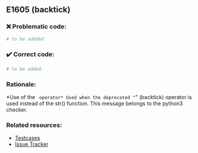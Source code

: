 ## E1605 (backtick)

### :x: Problematic code:

```python
# to be addded
```

### :heavy_check_mark: Correct code:

```python
# to be added
```

### Rationale:

 *Use of the `` operator*
  Used when the deprecated "``" (backtick) operator is used instead of the
  str() function. This message belongs to the python3 checker.



### Related resources:

- [Testcases](#)
- [Issue Tracker](https://github.com/PyCQA/pylint/issues?q=is%3Aissue+%22backtick%22+OR+%22E1605%22)

